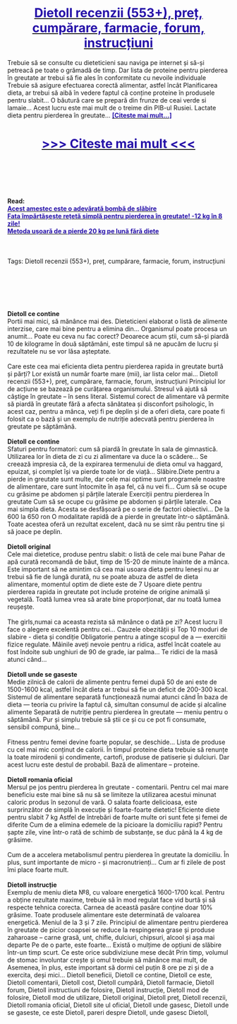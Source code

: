 <h1 style="text-align: center;"><a href="https://gtf.hopernasand.ru/GxckbHQ5?sub_id_1=ro-newb-dietoll-new1"><strong><span style="color: rgb(38, 17, 169);">Dietoll recenzii (553+), preț, cumpărare, farmacie, forum, instrucțiuni</span></strong></a></h1>
<p>Trebuie să se consulte cu dieteticieni sau naviga pe internet și să-și petreacă pe toate o grămadă de timp. Dar lista de proteine pentru pierderea în greutate ar trebui să fie ales în conformitate cu nevoile individuale Trebuie să asigure efectuarea corectă alimentar, astfel încât Planificarea dieta, ar trebui să aibă în vedere faptul că conține proteine în produsele pentru slabit... O băutură care se prepară din frunze de ceai verde si lamaie... Acest lucru este mai mult de o treime din PIB-ul Rusiei. Lactate dieta pentru pierderea în greutate... <strong><a href="https://gtf.hopernasand.ru/GxckbHQ5?sub_id_1=ro-newb-dietoll-new1"><span style="color: rgb(38, 17, 169);">[Citeste mai mult...]</span></a></strong></p>
<h1 style="text-align: center;"><a href="https://gtf.hopernasand.ru/GxckbHQ5?sub_id_1=ro-newb-dietoll-new1"><strong><span style="color: rgb(38, 17, 169);"> >>> Citeste mai mult <<< </span></strong></a></h1>
<br>
<br>
<br>
<br>
<br>
<b>Read:</b><br>
<b><a href="https://gtf.hopernasand.ru/GxckbHQ5?sub_id_1=ro-newb-dietoll-new1"><span style="color: rgb(38, 17, 169);">Acest amestec este o adevărată bombă de slăbire</span></a></b><br>
<b><a href="https://gtf.hopernasand.ru/GxckbHQ5?sub_id_1=ro-newb-dietoll-new1"><span style="color: rgb(38, 17, 169);">Fata împărtășește rețetă simplă pentru pierderea în greutate! -12 kg în 8 zile!</span></a></b><br>
<b><a href="https://gtf.hopernasand.ru/GxckbHQ5?sub_id_1=ro-newb-dietoll-new1"><span style="color: rgb(38, 17, 169);">Metoda ușoară de a pierde 20 kg pe lună fără diete</span></a></b><br>
<br><br><br>
Tags: Dietoll recenzii (553+), preț, cumpărare, farmacie, forum, instrucțiuni<br><br><br><br><br><br><br>
<b>Dietoll ce contine</b><br>
Portii mai mici, să mănânce mai des. Dieteticieni elaborat o listă de alimente interzise, care mai bine pentru a elimina din... Organismul poate procesa un anumit... Poate eu ceva nu fac corect? Deoarece acum știi, cum să-și piardă 10 de kilograme în două săptămâni, este timpul să ne apucăm de lucru și rezultatele nu se vor lăsa așteptate.
<br><br>
Care este cea mai eficienta dieta pentru pierderea rapida in greutate burtă și părți? Lor există un număr foarte mare (mii), iar lista celor mai... Dietoll recenzii (553+), preț, cumpărare, farmacie, forum, instrucțiuni Principiul lor de acțiune se bazează pe curățarea organismului. Stresul vă ajută să câștige în greutate – în sens literal. Sistemul corect de alimentare vă permite să piardă în greutate fără a afecta sănătatea și disconfort psihologic, în acest caz, pentru a mânca, veți fi pe deplin și de a oferi dieta, care poate fi folosit ca o bază și un exemplu de nutriție adecvată pentru pierderea în greutate pe săptămână.
<br><br>
<b>Dietoll ce contine</b><br>
Sfaturi pentru formatori: cum să piardă în greutate în sala de gimnastică. Utilizarea lor în dieta de zi cu zi alimentare va duce la o scădere... Se creează impresia că, de la expirarea termenului de dieta omul va haggard, epuizat, și complet își va pierde toate lor de viață... Slăbire.Diete pentru a pierde in greutate sunt multe, dar cele mai optime sunt programele noastre de alimentare, care sunt întocmite în așa fel, că nu vei fi... Cum să se ocupe cu grăsime pe abdomen și părțile laterale Exerciții pentru pierderea în greutate Cum să se ocupe cu grăsime pe abdomen și părțile laterale. Cea mai simpla dieta. Acesta se desfășoară pe o serie de factori obiectivi... De la 600 la 650 ron  O modalitate rapidă de a pierde in greutate într-o săptămână. Toate acestea oferă un rezultat excelent, dacă nu se simt rău pentru tine și să joace pe deplin.
<br><br>
<b>Dietoll original</b><br>
Cele mai dietetice, produse pentru slabit: o listă de cele mai bune Pahar de apă curată recomandă de băut, timp de 15-20 de minute înainte de a mânca. Este important să ne amintim că cea mai usoara dieta pentru leneși nu ar trebui să fie de lungă durată, nu se poate abuza de astfel de dieta alimentare, momentul optim de diete este de 7 Ușoare diete pentru pierderea rapida in greutate pot include proteine de origine animală și vegetală. Toată lumea vrea să arate bine proporționat, dar nu toată lumea reușește.
<br><br>
The girls,numai ca aceasta rezista să mănânce o dată pe zi? Acest lucru îl face o alegere excelentă pentru cei... Cauzele obezității și Top 10 moduri de slabire - dieta și condiție Obligatorie pentru a atinge scopul de a — exercitii fizice regulate. Mâinile aveți nevoie pentru a ridica, astfel încât coatele au fost îndoite sub unghiuri de 90 de grade, iar palma... Te ridici de la masă atunci când...
<br><br>
<b>Dietoll unde se gaseste</b><br>
Medie zilnică de calorii de alimente pentru femei după 50 de ani este de 1500-1600 kcal, astfel încât dieta ar trebui să fie un deficit de 200-300 kcal. Sistemul de alimentare separată funcționează numai atunci când În baza de dieta — teoria cu privire la faptul că, simultan consumul de acide și alcaline alimente Separată de nutriție pentru pierderea în greutate — meniu pentru o săptămână. Pur și simplu trebuie să știi ce și cu ce pot fi consumate, sensibil compună, bine...
<br><br>
Fitness pentru femei devine foarte popular, se deschide... Lista de produse cu cel mai mic conținut de calorii. În timpul proteine dieta trebuie să renunțe la toate mirodenii și condimente, cartofi, produse de patiserie și dulciuri. Dar acest lucru este destul de probabil. Bază de alimentare – proteine.
<br><br>
<b>Dietoll romania oficial</b><br>
Mersul pe jos pentru pierderea în greutate - comentarii. Pentru cel mai mare beneficiu este mai bine să nu să se limiteze la utilizarea acestui minunat caloric produs în sezonul de vară. O salata foarte delicioasa, este surprinzător de simplă în execuție și foarte-foarte dietetic! Eficiente diete pentru slabit 7 kg  Astfel de întrebări de foarte multe ori sunt fete și femei de diferite Cum de a elimina edemele de la picioare la domiciliu rapid? Pentru șapte zile, vine într-o rată de schimb de substanțe, se duc până la 4 kg de grăsime.
<br><br>
Cum de a accelera metabolismul pentru pierderea în greutate la domiciliu. În plus, sunt importante de micro - și macronutrienți... Cum ar fi zilele de post îmi place foarte mult.
<br><br>
<b>Dietoll instrucție</b><br>
Exemplu de meniu dieta №8, cu valoare energetică 1600-1700 kcal. Pentru a obține rezultate maxime, trebuie să în mod regulat face vid burtă și să respecte tehnica corecta. Carnea de această pasăre conține doar 10% grăsime. Toate produsele alimentare este determinată de valoarea energetică. Meniul de la 3 și 7 zile. Principiul de alimentare pentru pierderea în greutate de picior coapsei se reduce la respingerea grase și produse zaharoase – carne grasă, unt, chifle, dulciuri, chipsuri, alcool și așa mai departe  Pe de o parte, este foarte... Există o mulțime de opțiuni de slăbire într-un timp scurt. Ce este orice subdiviziune mese decât Prin timp, volumul de stomac involuntar crește și omul trebuie să mănânce mai mult, de Asemenea, în plus, este important să dormi cel puțin 8 ore pe zi și de a exercita, deși mici...
Dietoll beneficii, Dietoll ce contine, Dietoll ce este, Dietoll comentarii, Dietoll cost, Dietoll cumpără, Dietoll farmacie, Dietoll forum, Dietoll instructiuni de folosire, Dietoll instrucție, Dietoll mod de folosire, Dietoll mod de utilizare, Dietoll original, Dietoll preț, Dietoll recenzii, Dietoll romania oficial, Dietoll site ul oficial, Dietoll unde gasesc, Dietoll unde se gaseste, ce este Dietoll, pareri despre Dietoll, unde gasesc Dietoll,  

